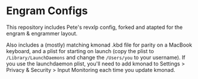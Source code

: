 # Engram Configs

This repository includes Pete's revxlp config, forked and atapted for the engram & engrammer layout. 

Also includes a (mostly) matching kmonad .kbd file for parity on a MacBook keyboard, and a plist for starting on launch (copy the plist to `/Library/LaunchDaemons` and change the `/Users/you` to your username). If you use the launchdaemon plist, you'll need to add kmonad to Settings > Privacy & Security > Input Monitoring each time you update kmonad.
